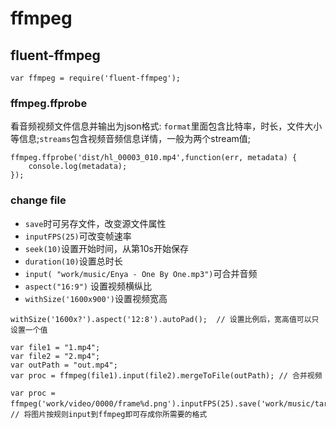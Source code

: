 # ffmpeg

## fluent-ffmpeg

```
var ffmpeg = require('fluent-ffmpeg');
```

### ffmpeg.ffprobe
看音频视频文件信息并输出为json格式: `format`里面包含比特率，时长，文件大小等信息;`streams`包含视频音频信息详情，一般为两个stream值;
```
ffmpeg.ffprobe('dist/hl_00003_010.mp4',function(err, metadata) {
    console.log(metadata);
});
```
### change file
- `save`时可另存文件，改变源文件属性
- `inputFPS(25)`可改变帧速率
- `seek(10)`设置开始时间，从第10s开始保存
- `duration(10)`设置总时长
- `input( "work/music/Enya - One By One.mp3")`可合并音频
- `aspect("16:9")` 设置视频横纵比
- `withSize('1600x900')`设置视频宽高

```
withSize('1600x?').aspect('12:8').autoPad();  // 设置比例后，宽高值可以只设置一个值

var file1 = "1.mp4";
var file2 = "2.mp4";
var outPath = "out.mp4";
var proc = ffmpeg(file1).input(file2).mergeToFile(outPath); // 合并视频

var proc = ffmpeg('work/video/0000/frame%d.png').inputFPS(25).save('work/music/target.avi')； // 将图片按规则input到ffmpeg即可存成你所需要的格式
```

